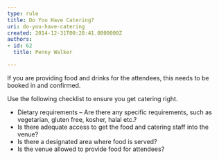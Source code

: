 ```yaml
---
type: rule
title: Do You Have Catering?
uri: do-you-have-catering
created: 2014-12-31T00:28:41.0000000Z
authors:
- id: 62
  title: Penny Walker

---
```


 
If you are providing food and drinks for the attendees, this needs to be booked in and confirmed.
 
Use the following checklist to ensure you get catering right.

- Dietary requirements – Are there any specific requireme​nts, such as vegetarian, gluten free, kosher, halal etc.?
- Is there adequate access to get the food and catering staff into the venue?
- Is there a designated area where food is served?
- Is the venue allowed to provide food for attendees?​


